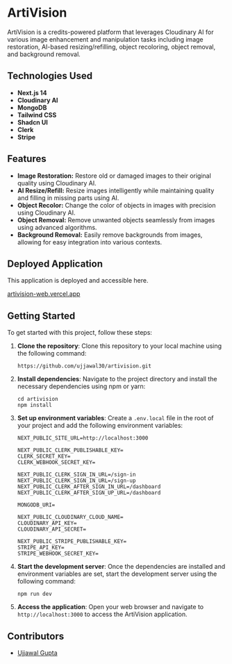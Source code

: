 # ArtiVision

ArtiVision is a credits-powered platform that leverages Cloudinary AI for various image enhancement and manipulation tasks including image restoration, AI-based resizing/refilling, object recoloring, object removal, and background removal.

## Technologies Used

- **Next.js 14**
- **Cloudinary AI**
- **MongoDB**
- **Tailwind CSS**
- **Shadcn UI**
- **Clerk**
- **Stripe**

## Features

- **Image Restoration:** Restore old or damaged images to their original quality using Cloudinary AI.
- **AI Resize/Refill:** Resize images intelligently while maintaining quality and filling in missing parts using AI.
- **Object Recolor:** Change the color of objects in images with precision using Cloudinary AI.
- **Object Removal:** Remove unwanted objects seamlessly from images using advanced algorithms.
- **Background Removal:** Easily remove backgrounds from images, allowing for easy integration into various contexts.

## Deployed Application

This application is deployed and accessible here.

[artivision-web.vercel.app](https://artivision-web.vercel.app/)

## Getting Started

To get started with this project, follow these steps:

1. **Clone the repository**: Clone this repository to your local machine using the following command:

   ```
   https://github.com/ujjawal30/artivision.git
   ```

2. **Install dependencies**: Navigate to the project directory and install the necessary dependencies using npm or yarn:

   ```
   cd artivision
   npm install
   ```

3. **Set up environment variables**: Create a `.env.local` file in the root of your project and add the following environment variables:

   ```
   NEXT_PUBLIC_SITE_URL=http://localhost:3000

   NEXT_PUBLIC_CLERK_PUBLISHABLE_KEY=
   CLERK_SECRET_KEY=
   CLERK_WEBHOOK_SECRET_KEY=

   NEXT_PUBLIC_CLERK_SIGN_IN_URL=/sign-in
   NEXT_PUBLIC_CLERK_SIGN_IN_URL=/sign-up
   NEXT_PUBLIC_CLERK_AFTER_SIGN_IN_URL=/dashboard
   NEXT_PUBLIC_CLERK_AFTER_SIGN_UP_URL=/dashboard

   MONGODB_URI=
    
   NEXT_PUBLIC_CLOUDINARY_CLOUD_NAME=
   CLOUDINARY_API_KEY=
   CLOUDINARY_API_SECRET=

   NEXT_PUBLIC_STRIPE_PUBLISHABLE_KEY=
   STRIPE_API_KEY=
   STRIPE_WEBHOOK_SECRET_KEY=
   ```

4. **Start the development server**: Once the dependencies are installed and environment variables are set, start the development server using the following command:

   ```
   npm run dev
   ```

5. **Access the application**: Open your web browser and navigate to `http://localhost:3000` to access the ArtiVision application.

## Contributors

- [Ujjawal Gupta](https://github.com/ujjawal30)
